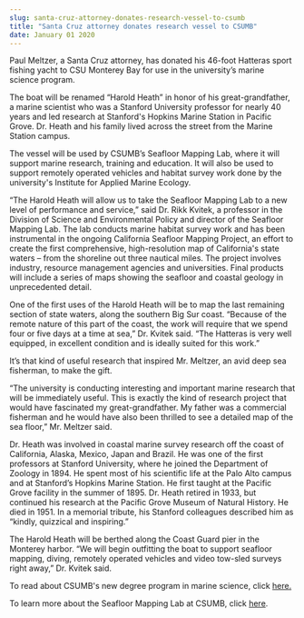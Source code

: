 ```yaml
---
slug: santa-cruz-attorney-donates-research-vessel-to-csumb
title: "Santa Cruz attorney donates research vessel to CSUMB"
date: January 01 2020
---
```


  
<p>
  Paul Meltzer, a Santa Cruz attorney, has donated his 46-foot Hatteras sport
  fishing yacht to CSU Monterey Bay for use in the university’s marine science
  program.
</p>
<p>
  The boat will be renamed “Harold Heath” in honor of his great-grandfather, a
  marine scientist who was a Stanford University professor for nearly 40 years
  and led research at Stanford's Hopkins Marine Station in Pacific Grove. Dr.
  Heath and his family lived across the street from the Marine Station campus.
</p>
<p>
  The vessel will be used by CSUMB’s Seafloor Mapping Lab, where it will support
  marine research, training and education. It will also be used to support
  remotely operated vehicles and habitat survey work done by the university's
  Institute for Applied Marine Ecology.
</p>
<p>
  “The Harold Heath will allow us to take the Seafloor Mapping Lab to a new
  level of performance and service,” said Dr. Rikk Kvitek, a professor in the
  Division of Science and Environmental Policy and director of the Seafloor
  Mapping Lab. The lab conducts marine habitat survey work and has been
  instrumental in the ongoing California Seafloor Mapping Project, an effort to
  create the first comprehensive, high-resolution map of California's state
  waters – from the shoreline out three nautical miles. The project involves
  industry, resource management agencies and universities. Final products will
  include a series of maps showing the seafloor and coastal geology in
  unprecedented detail.
</p>
<p>
  One of the first uses of the Harold Heath will be to map the last remaining
  section of state waters, along the southern Big Sur coast. “Because of the
  remote nature of this part of the coast, the work will require that we spend
  four or five days at a time at sea,” Dr. Kvitek said. “The Hatteras is very
  well equipped, in excellent condition and is ideally suited for this work.”
</p>
<p>
  It’s that kind of useful research that inspired Mr. Meltzer, an avid deep sea
  fisherman, to make the gift.
</p>
<p>
  “The university is conducting interesting and important marine research that
  will be immediately useful. This is exactly the kind of research project that
  would have fascinated my great-grandfather. My father was a commercial
  fisherman and he would have also been thrilled to see a detailed map of the
  sea floor,” Mr. Meltzer said.
</p>
<p>
  Dr. Heath was involved in coastal marine survey research off the coast of
  California, Alaska, Mexico, Japan and Brazil. He was one of the first
  professors at Stanford University, where he joined the Department of Zoology
  in 1894. He spent most of his scientific life at the Palo Alto campus and at
  Stanford’s Hopkins Marine Station. He first taught at the Pacific Grove
  facility in the summer of 1895. Dr. Heath retired in 1933, but continued his
  research at the Pacific Grove Museum of Natural History. He died in 1951. In a
  memorial tribute, his Stanford colleagues described him as “kindly, quizzical
  and inspiring.”
</p>
<p>
  The Harold Heath will be berthed along the Coast Guard pier in the Monterey
  harbor. “We will begin outfitting the boat to support seafloor mapping,
  diving, remotely operated vehicles and video tow-sled surveys right away,” Dr.
  Kvitek said.
</p>
<p>
  To read about CSUMB's new degree program in marine science, click
  <a
    href="https://news.csumb.edu/news/2010/sep/22/new-marine-science-bs-awaits-approval"
    >here.</a
  >
</p>
<p>
  To learn more about the Seafloor Mapping Lab at CSUMB, click
  <a href="https://seafloor.csumb.edu/">here</a>.
</p>
 
